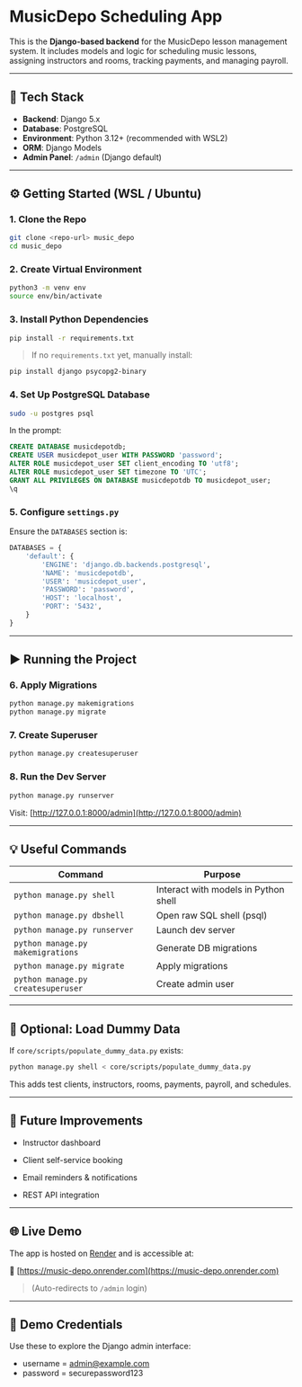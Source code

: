 # MusicDepo Scheduling App

This is the **Django-based backend** for the MusicDepo lesson management system. It includes models and logic for scheduling music lessons, assigning instructors and rooms, tracking payments, and managing payroll.

---

## 🧱 Tech Stack

- **Backend**: Django 5.x
- **Database**: PostgreSQL
- **Environment**: Python 3.12+ (recommended with WSL2)
- **ORM**: Django Models
- **Admin Panel**: `/admin` (Django default)

---

## ⚙️ Getting Started (WSL / Ubuntu)

### 1. Clone the Repo

```bash
git clone <repo-url> music_depo
cd music_depo
````

### 2. Create Virtual Environment

```bash
python3 -m venv env
source env/bin/activate
```

### 3. Install Python Dependencies

```bash
pip install -r requirements.txt
```

> If no `requirements.txt` yet, manually install:

```bash
pip install django psycopg2-binary
```

### 4. Set Up PostgreSQL Database

```bash
sudo -u postgres psql
```

In the prompt:

```sql
CREATE DATABASE musicdepotdb;
CREATE USER musicdepot_user WITH PASSWORD 'password';
ALTER ROLE musicdepot_user SET client_encoding TO 'utf8';
ALTER ROLE musicdepot_user SET timezone TO 'UTC';
GRANT ALL PRIVILEGES ON DATABASE musicdepotdb TO musicdepot_user;
\q
```

### 5. Configure `settings.py`

Ensure the `DATABASES` section is:

```python
DATABASES = {
    'default': {
        'ENGINE': 'django.db.backends.postgresql',
        'NAME': 'musicdepotdb',
        'USER': 'musicdepot_user',
        'PASSWORD': 'password',
        'HOST': 'localhost',
        'PORT': '5432',
    }
}
```

---

## ▶️ Running the Project

### 6. Apply Migrations

```bash
python manage.py makemigrations
python manage.py migrate
```

### 7. Create Superuser

```bash
python manage.py createsuperuser
```

### 8. Run the Dev Server

```bash
python manage.py runserver
```

Visit: [http://127.0.0.1:8000/admin](http://127.0.0.1:8000/admin)

---

## 💡 Useful Commands

|Command|Purpose|
|---|---|
|`python manage.py shell`|Interact with models in Python shell|
|`python manage.py dbshell`|Open raw SQL shell (psql)|
|`python manage.py runserver`|Launch dev server|
|`python manage.py makemigrations`|Generate DB migrations|
|`python manage.py migrate`|Apply migrations|
|`python manage.py createsuperuser`|Create admin user|

---

## 🧪 Optional: Load Dummy Data

If `core/scripts/populate_dummy_data.py` exists:

```bash
python manage.py shell < core/scripts/populate_dummy_data.py
```

This adds test clients, instructors, rooms, payments, payroll, and schedules.

---

## 🚧 Future Improvements

- Instructor dashboard
    
- Client self-service booking
    
- Email reminders & notifications
    
- REST API integration
    
---

## 🌐 Live Demo

The app is hosted on [Render](https://render.com) and is accessible at:

🔗 [https://music-depo.onrender.com](https://music-depo.onrender.com)

> (Auto-redirects to `/admin` login)

---

## 🔐 Demo Credentials

Use these to explore the Django admin interface:

- username = admin@example.com
- password = securepassword123
